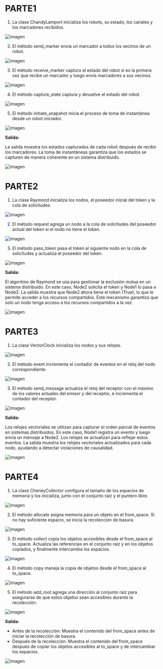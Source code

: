 # PARTE1

1. La clase ChandyLamport inicializa los robots, su estado, los canales y los marcadores recibidos.

![imagen](https://github.com/user-attachments/assets/07f7088f-2a84-416d-9396-bea69d58a3d6)

2. El método send_marker envía un marcador a todos los vecinos de un robot.

![imagen](https://github.com/user-attachments/assets/64340ca0-766e-4c3d-8d07-7c2e03920184)

3. El método receive_marker captura el estado del robot si es la primera vez que recibe un marcador y luego envía marcadores a sus vecinos.

![imagen](https://github.com/user-attachments/assets/b608c366-9f77-48b0-b061-b4d303f58d9a)

4. El método capture_state captura y devuelve el estado del robot.

![imagen](https://github.com/user-attachments/assets/caf8e176-f24f-48d7-9833-be77a363b4b4)

5. El método initiate_snapshot inicia el proceso de toma de instantánea desde un robot iniciador.

![imagen](https://github.com/user-attachments/assets/978e54ad-e557-4425-bae5-1a41cef9c0ec)

**Salida:**

La salida muestra los estados capturados de cada robot después de recibir los marcadores. La toma de instantáneas garantiza que los estados se capturen de manera coherente en un sistema distribuido.

![imagen](https://github.com/user-attachments/assets/e3d8bd18-3819-4de0-bb2f-f35ead932b50)

# PARTE2

1. La clase Raymond inicializa los nodos, el poseedor inicial del token y la cola de solicitudes.

![imagen](https://github.com/user-attachments/assets/711298e0-2071-4500-8139-1a712774b9c7)

2. El método request agrega un nodo a la cola de solicitudes del poseedor actual del token si el nodo no tiene el token.

![imagen](https://github.com/user-attachments/assets/587fa14b-3c2f-48c6-993e-c3df0be329d3)

3. El método pass_token pasa el token al siguiente nodo en la cola de solicitudes y actualiza el poseedor del token.

![imagen](https://github.com/user-attachments/assets/67633581-dd8f-431a-84d9-b6ac784df02b)

**Salida:**

El algoritmo de Raymond se usa para gestionar la exclusión mutua en un sistema distribuido. En este caso, Node2 solicita el token y Node1 lo pasa a Node2. La salida muestra que Node2 ahora tiene el token (True), lo que le permite acceder a los recursos compartidos. Este mecanismo garantiza que solo un nodo tenga acceso a los recursos compartidos a la vez.

![imagen](https://github.com/user-attachments/assets/0fe6c8d1-1509-4898-9217-54d5e28cd9ac)

# PARTE3

1. La clase VectorClock inicializa los nodos y sus relojes.

![imagen](https://github.com/user-attachments/assets/fbc57a3f-7f98-4490-a5e6-d3ca45cc9e48)

2. El método event incrementa el contador de eventos en el reloj del nodo correspondiente.

![imagen](https://github.com/user-attachments/assets/8b0436c6-567c-4e7c-83e7-ba6b8c17de9f)

3. El método send_message actualiza el reloj del receptor con el máximo de los valores actuales del emisor y del receptor, e incrementa el contador del receptor.

![imagen](https://github.com/user-attachments/assets/fed7a5ba-32fe-442a-bbb5-cef728dfe208)

**Salida:**

Los relojes vectoriales se utilizan para capturar el orden parcial de eventos en sistemas distribuidos. En este caso, Node1 registra un evento y luego envía un mensaje a Node2. Los relojes se actualizan para reflejar estos eventos. La salida muestra los relojes vectoriales actualizados para cada nodo, ayudando a detectar violaciones de causalidad.

![imagen](https://github.com/user-attachments/assets/8dafe17f-a9a0-4452-aaa9-b33dde4a75dd)

# PARTE4

1. La clase CheneyCollector configura el tamaño de los espacios de memoria y los inicializa, junto con el conjunto raíz y el puntero libre.

![imagen](https://github.com/user-attachments/assets/19bfb222-86ee-40b6-8d9d-60768c2ee7b2)

2. El método allocate asigna memoria para un objeto en el from_space. Si no hay suficiente espacio, se inicia la recolección de basura.

![imagen](https://github.com/user-attachments/assets/f9513adf-459e-4d61-8cd4-1de0055f59c0)

3. El método collect copia los objetos accesibles desde el from_space al to_space. Actualiza las referencias en el conjunto raíz y en los objetos copiados, y finalmente intercambia los espacios.

![imagen](https://github.com/user-attachments/assets/bd211531-dfc7-4825-9b8e-ed18d0bc278b)

4. El método copy maneja la copia de objetos desde el from_space al to_space.

![imagen](https://github.com/user-attachments/assets/5cea2d0a-15fe-44e1-ad04-bda3a2b8edf0)

5. El método add_root agrega una dirección al conjunto raíz para asegurarse de que estos objetos sean accesibles durante la recolección.

![imagen](https://github.com/user-attachments/assets/b1900843-b3c6-4854-8ce0-cc43ca146ada)

**Salida:**

- Antes de la recolección: Muestra el contenido del from_space antes de iniciar la recolección de basura.
- Después de la recolección: Muestra el contenido del from_space después de copiar los objetos accesibles al to_space y de intercambiar los espacios.

![imagen](https://github.com/user-attachments/assets/6d7c5dc5-2bb1-4530-8cf1-397f05edbc0d)


